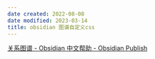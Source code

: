 ```yaml
---
date created: 2022-08-08
date modified: 2023-03-14
title: obsidian 图谱自定义css
---
```


[关系图谱 - Obsidian 中文帮助 - Obsidian Publish](https://publish.obsidian.md/help-zh/%E6%8F%92%E4%BB%B6/%E5%85%B3%E7%B3%BB%E5%9B%BE%E8%B0%B1)
